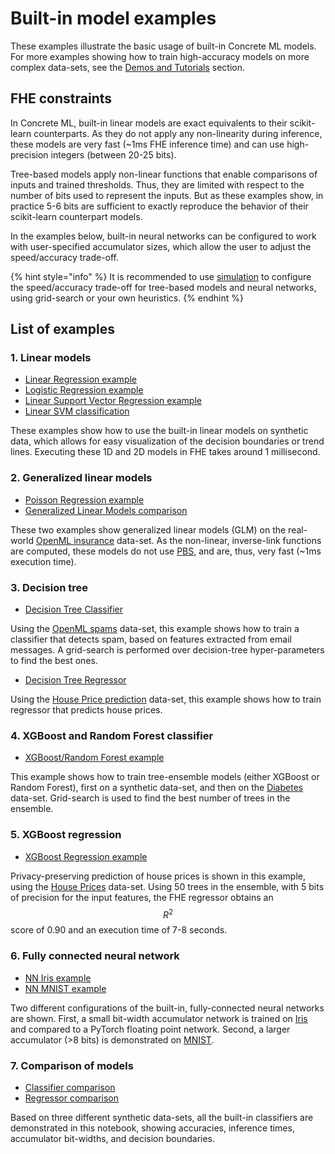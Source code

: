 # Built-in model examples

These examples illustrate the basic usage of built-in Concrete ML models. For more examples showing how to train high-accuracy models on more complex data-sets, see the [Demos and Tutorials](showcase.md) section.

## FHE constraints

In Concrete ML, built-in linear models are exact equivalents to their scikit-learn counterparts. As they do not apply any non-linearity during inference, these models are very fast (~1ms FHE inference time) and can use high-precision integers (between 20-25 bits).

Tree-based models apply non-linear functions that enable comparisons of inputs and trained thresholds. Thus, they are limited with respect to the number of bits used to represent the inputs. But as these examples show, in practice 5-6 bits are sufficient to exactly reproduce the behavior of their scikit-learn counterpart models.

In the examples below, built-in neural networks can be configured to work with user-specified accumulator sizes, which allow the user to adjust the speed/accuracy trade-off.

{% hint style="info" %}
It is recommended to use [simulation](../explanations/compilation.md#fhe-simulation) to configure the speed/accuracy trade-off for tree-based models and neural networks, using grid-search or your own heuristics.
{% endhint %}

## List of examples

### 1. Linear models

- [Linear Regression example](../advanced_examples/LinearRegression.ipynb)
- [Logistic Regression example](../advanced_examples/LogisticRegression.ipynb)
- [Linear Support Vector Regression example](../advanced_examples/LinearSVR.ipynb)
- [Linear SVM classification](../advanced_examples/SVMClassifier.ipynb)

These examples show how to use the built-in linear models on synthetic data, which allows for easy visualization of the decision boundaries or trend lines. Executing these 1D and 2D models in FHE takes around 1 millisecond.

### 2. Generalized linear models

- [Poisson Regression example](../advanced_examples/PoissonRegression.ipynb)
- [Generalized Linear Models comparison](../advanced_examples/GLMComparison.ipynb)

These two examples show generalized linear models (GLM) on the real-world [OpenML insurance](https://www.openml.org/d/41214) data-set. As the non-linear, inverse-link functions are computed, these models do not use [PBS](../getting-started/concepts.md#cryptography-concepts), and are, thus, very fast (~1ms execution time).

### 3. Decision tree

- [Decision Tree Classifier](../advanced_examples/DecisionTreeClassifier.ipynb)

Using the [OpenML spams](https://www.openml.org/d/44) data-set, this example shows how to train a classifier that detects spam, based on features extracted from email messages. A grid-search is performed over decision-tree hyper-parameters to find the best ones.

- [Decision Tree Regressor](../advanced_examples/DecisionTreeRegressor.ipynb)

Using the [House Price prediction](https://www.openml.org/search?type=data&sort=runs&id=537) data-set, this example shows how to train regressor that predicts house prices.

### 4. XGBoost and Random Forest classifier

- [XGBoost/Random Forest example](../advanced_examples/XGBClassifier.ipynb)

This example shows how to train tree-ensemble models (either XGBoost or Random Forest), first on a synthetic data-set, and then on the [Diabetes](https://www.openml.org/d/37) data-set. Grid-search is used to find the best number of trees in the ensemble.

### 5. XGBoost regression

- [XGBoost Regression example](../advanced_examples/XGBRegressor.ipynb)

Privacy-preserving prediction of house prices is shown in this example, using the [House Prices](https://www.openml.org/d/43926) data-set. Using 50 trees in the ensemble, with 5 bits of precision for the input features, the FHE regressor obtains an $$R^2$$ score of 0.90 and an execution time of 7-8 seconds.

### 6. Fully connected neural network

- [NN Iris example](../advanced_examples/FullyConnectedNeuralNetwork.ipynb)
- [NN MNIST example](../advanced_examples/FullyConnectedNeuralNetworkOnMNIST.ipynb)

Two different configurations of the built-in, fully-connected neural networks are shown. First, a small bit-width accumulator network is trained on [Iris](https://www.openml.org/d/61) and compared to a PyTorch floating point network. Second, a larger accumulator (>8 bits) is demonstrated on [MNIST](http://yann.lecun.com/exdb/mnist/).

### 7. Comparison of models

- [Classifier comparison](../advanced_examples/ClassifierComparison.ipynb)
- [Regressor comparison](../advanced_examples/RegressorComparison.ipynb)

Based on three different synthetic data-sets, all the built-in classifiers are demonstrated in this notebook, showing accuracies, inference times, accumulator bit-widths, and decision boundaries.
